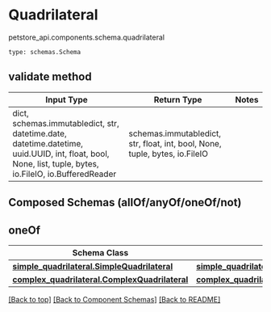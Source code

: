 # Quadrilateral
petstore_api.components.schema.quadrilateral
```
type: schemas.Schema
```

## validate method
Input Type | Return Type | Notes
------------ | ------------- | -------------
dict, schemas.immutabledict, str, datetime.date, datetime.datetime, uuid.UUID, int, float, bool, None, list, tuple, bytes, io.FileIO, io.BufferedReader | schemas.immutabledict, str, float, int, bool, None, tuple, bytes, io.FileIO |

## Composed Schemas (allOf/anyOf/oneOf/not)
## oneOf
Schema Class | Input Type | Accessed Type | Description | Notes
------------ | ---------- | ------------- | ----------- | -----
[**simple_quadrilateral.SimpleQuadrilateral**](simple_quadrilateral.md) | [**simple_quadrilateral.SimpleQuadrilateral**](simple_quadrilateral.md) | [**simple_quadrilateral.SimpleQuadrilateral**](simple_quadrilateral.md) |  |
[**complex_quadrilateral.ComplexQuadrilateral**](complex_quadrilateral.md) | [**complex_quadrilateral.ComplexQuadrilateral**](complex_quadrilateral.md) | [**complex_quadrilateral.ComplexQuadrilateral**](complex_quadrilateral.md) |  |

[[Back to top]](#top) [[Back to Component Schemas]](../../../README.md#Component-Schemas) [[Back to README]](../../../README.md)
